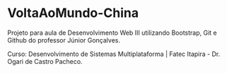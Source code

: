 # VoltaAoMundo-China

Projeto para aula de Desenvolvimento Web III utilizando Bootstrap, Git e Github do professor Júnior Gonçalves.

Curso: Desenvolvimento de Sistemas Multiplataforma | Fatec Itapira - Dr. Ogari de Castro Pacheco.